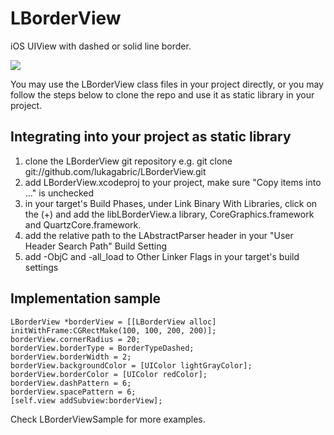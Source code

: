 LBorderView
===========

iOS UIView with dashed or solid line border.

[![](http://iphonedev.lukagabric.com/wp-content/uploads/2012/07/borderScreenShot.png)](http://iphonedev.lukagabric.com/wp-content/uploads/2012/07/borderScreenShot.png)

You may use the LBorderView class files in your project directly, or you may follow the steps below to clone the repo and use it as static library in your project.

Integrating into your project as static library
-----------------------------------------------

1. clone the LBorderView git repository e.g. git clone git://github.com/lukagabric/LBorderView.git
2. add LBorderView.xcodeproj to your project, make sure "Copy items into ..." is unchecked
3. in your target's Build Phases, under Link Binary With Libraries, click on the (+) and add the libLBorderView.a library, CoreGraphics.framework and QuartzCore.framework.
4. add the relative path to the LAbstractParser header in your "User Header Search Path" Build Setting
5. add -ObjC and -all_load to Other Linker Flags in your target's build settings

Implementation sample
---------------------
    LBorderView *borderView = [[LBorderView alloc] initWithFrame:CGRectMake(100, 100, 200, 200)];
    borderView.cornerRadius = 20;
    borderView.borderType = BorderTypeDashed;
    borderView.borderWidth = 2;
    borderView.backgroundColor = [UIColor lightGrayColor];
    borderView.borderColor = [UIColor redColor];
    borderView.dashPattern = 6;
    borderView.spacePattern = 6;
    [self.view addSubview:borderView];

Check LBorderViewSample for more examples.
